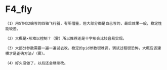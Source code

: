 # F4_fly
	（1）用STM32编写的四轴飞行器，有所借鉴，但大部分都是自己写的，最后效果一般，稳定性能较差。
	
	（2）大概是×形难以控制？（雾）所以推荐还是十字形会比较容易实现。
	
	（3）大部分参数需要一遍一遍试去改，稳定的pid参数很难调，调试过程很恐怖，大概应该建模才是正确方法√（雾）。
	
	（4）好久没做了，以后还会继续改。
